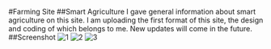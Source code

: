 #Farming Site
##Smart Agriculture
I gave general information about smart agriculture on this site. I am uploading the first format of this site, the design and coding of which belongs to me. New updates will come in the future.
##Screenshot
![1](https://github.com/user-attachments/assets/967f5588-29d4-4cdd-80d1-646f16af25eb)
![2](https://github.com/user-attachments/assets/fe8b37d0-6de9-4341-a37d-424cf25efa04)
![3](https://github.com/user-attachments/assets/323f64d3-3a5c-4897-a00d-b8f7d2cacaea)
